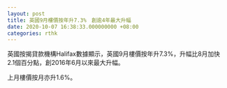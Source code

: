 ```yaml
---
layout: post
title: 英國9月樓價按年升7.3%　創逾4年最大升幅
date: 2020-10-07 16:38:33.000000000 +08:00
categories: rthk
---
```


英國按揭貸款機構Halifax數據顯示，英國9月樓價按年升7.3%，升幅比8月加快2.1個百分點，創2016年6月以來最大升幅。

上月樓價按月亦升1.6%。
